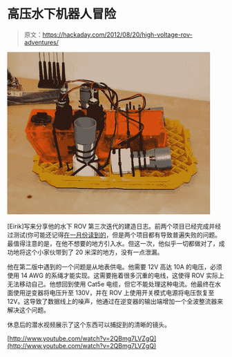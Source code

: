# 高压水下机器人冒险

> 原文：<https://hackaday.com/2012/08/20/high-voltage-rov-adventures/>

![](img/b2d03089b102c1fa824b0d2f8407e329.png "high-voltage-rov-adventures")

[Eirik]写来分享他的水下 ROV 第三次迭代的建造日志。前两个项目已经完成并经过测试(你可能还记得[在一月份读到的](http://hackaday.com/2011/01/15/two-generations-of-ocean-going-rov/)，但是两个项目都有导致普遍失败的问题。最值得注意的是，在他不想要的地方引入水。但这一次，他似乎一切都做对了，成功地将这个小家伙带到了 20 米深的地方，没有一点泄漏。

他在第二版中遇到的一个问题是从地表供电。他需要 12V 高达 10A 的电压，必须使用 14 AWG 的系绳才能实现。这需要拖着很多沉重的电线，这使得 ROV 实际上无法移动自己。他想回到使用 Cat5e 电缆，但它不能处理这种电流。他最终在水面使用逆变器将电压升至 130V，并在 ROV 上使用开关模式电源将电压恢复至 12V。这导致了数据线上的噪声，他通过在逆变器的输出端增加一个全波整流器来解决这个问题。

休息后的潜水视频展示了这个东西可以捕捉到的清晰的镜头。

[http://www.youtube.com/watch?v=2QBmg7LVZgQ](http://www.youtube.com/watch?v=2QBmg7LVZgQ)